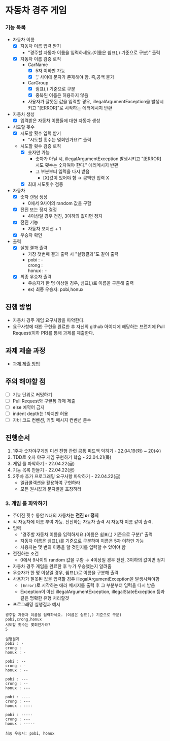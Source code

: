 # 자동차 경주 게임
### 기능 목록
- 자동차 이름
    - [X] 자동차 이름 입력 받기
        - "경주할 자동차 이름을 입력하세요.(이름은 쉼표(,) 기준으로 구분)" 출력
    - [X] 자동차 이름 검증 로직
        - CarName
          - [X] 5자 이하만 가능
          - [X] ',' 사이에 문자가 존재해야 함. 즉,공백 불가
        - CarGroup
          - [X] 쉼표(,) 기준으로 구분
          - [X] 중복된 이름은 허용하지 않음
        - 사용자가 잘못된 값을 입력할 경우, illegalArgumentException을 발생시키고 "[ERROR]"로 시작하는 에러메시지 반환

- 자동차 생성
    - [X] 입력받은 자동차 이름들에 대한 자동차 생성

- 시도할 횟수
    - [X] 시도할 횟수 입력 받기
        - "시도할 횟수는 몇회인가요?" 출력
    - 시도할 횟수 검증 로직
        - [X] 숫자만 가능
            - 숫자가 아닐 시, illegalArgumentException 발생시키고 "[ERROR] 시도 횟수는 숫자여야 한다." 에러메시지 반환
            - 그 부분부터 입력을 다시 받음
              - [X]값이 있어야 함 → 공백만 입력 X
        - [X] 최대 시도횟수 검증

- 자동차
    - [X] 숫자 랜덤 생성
        - 0에서 9사이의 random 값을 구함
    - [X] 전진 또는 정지 결정
        - 4이상일 경우 전진, 3이하의 값이면 정지
    - [X] 전진 기능
        - 자동차 포지션 + 1
    - [X] 우승자 확인

- 출력
    - [X] 실행 결과 출력
        - 가장 첫번째 결과 출력 시 "실행결과"도 같이 출력
        - pobi : -  
          crong :  
          honux : -
    - [X] 최종 우승자 출력
        - 우승자가 한 명 이상일 경우, 쉼표(,)로 이름을 구분해 출력
        - ex) 최종 우승자: pobi,honux

## 진행 방법
* 자동차 경주 게임 요구사항을 파악한다.
* 요구사항에 대한 구현을 완료한 후 자신의 github 아이디에 해당하는 브랜치에 Pull Request(이하 PR)를 통해 과제를 제출한다.

## 과제 제출 과정
* [과제 제출 방법](https://github.com/next-step/nextstep-docs/tree/master/precourse)

## 주의 해야할 점
- [ ] 기능 단위로 커밋하기
- [ ] Pull Request와 구글폼 과제 제출
- [ ] else 예약어 금지
- [ ] indent depth는 1까지만 허용
- [ ] 자바 코드 컨벤션, 커밋 메시지 컨벤션 준수

## 진행순서
1. 1주차 숫자야구게임 미션 진행 관련 공통 피드백 익히기 - 22.04.19(화) ~ 20(수)
2. TDD로 숫자 야구 게임 구현하기 학습 - 22.04.21(목)
3. 게임 룰 파악하기 - 22.04.22(금)
4. 기능 목록 만들기 - 22.04.22(금)
5. 2주차 추가 프로그래밍 요구사항 파악하기 - 22.04.22(금)
   - 일급콜렉션을 활용하여 구현하라
   - 모든 원시값과 문자열을 포장하라

### 3. 게임 룰 파악하기
- 주어진 횟수 동안 N대의 자동차는 **전진 or 정지**
- 각 자동차에 이름 부여 가능. 전진하는 자동차 출력 시 자동차 이름 같이 출력.
- 입력
  - "경주할 자동차 이름을 입력하세요.(이름은 쉼표(,) 기준으로 구분)" 출력
  - 자동차 이름은 쉼표(,)를 기준으로 구분하며 이름은 5자 이하만 가능
  - 사용자는 몇 번의 이동을 할 것인지를 입력할 수 있어야 함
- 전진하는 조건
  - 0에서 9사이의 random 값을 구함 → 4이상일 경우 전진, 3이하의 값이면 정지
- 자동차 경주 게임을 완료한 후 누가 우승했는지 알려줌
- 우승자가 한 명 이상일 경우, 쉼표(,)로 이름을 구분해 출력
- 사용자가 잘못된 값을 입력할 경우 illegalArgumentException을 발생시켜야함
  - `[Error]`로 시작하는 에러 메시지를 출력 후 그 부분부터 입력을 다시 받음
  - Exception이 아닌 illegalArgumentException, illegalStateException 등과 같은 명확한 유형 처리할것
- 프로그래밍 실행결과 예시
```
경주할 자동차 이름을 입력하세요. (이름은 쉼표(,) 기준으로 구분)
pobi,crong,honux
시도할 횟수는 몇회인가요?
5

실행결과
pobi : -
crong :
honux : -

pobi : --
crong : -
honux : --

pobi : ---
crong : --
honux : ---

pobi : ----
crong : ---
honux : ----

pobi : -----
crong : ---
honux : -----

최종 우승자: pobi, honux
```